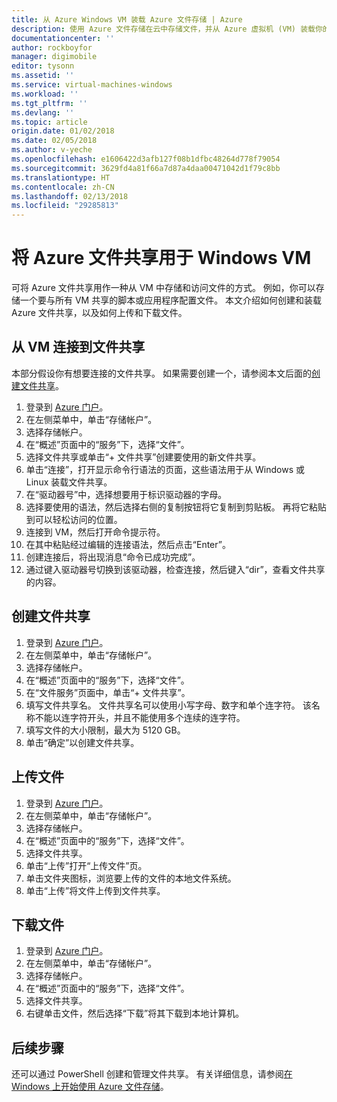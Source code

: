 ```yaml
---
title: 从 Azure Windows VM 装载 Azure 文件存储 | Azure
description: 使用 Azure 文件存储在云中存储文件，并从 Azure 虚拟机 (VM) 装载你的云文件共享。
documentationcenter: ''
author: rockboyfor
manager: digimobile
editor: tysonn
ms.assetid: ''
ms.service: virtual-machines-windows
ms.workload: ''
ms.tgt_pltfrm: ''
ms.devlang: ''
ms.topic: article
origin.date: 01/02/2018
ms.date: 02/05/2018
ms.author: v-yeche
ms.openlocfilehash: e1606422d3afb127f08b1dfbc48264d778f79054
ms.sourcegitcommit: 3629fd4a81f66a7d87a4daa00471042d1f79c8bb
ms.translationtype: HT
ms.contentlocale: zh-CN
ms.lasthandoff: 02/13/2018
ms.locfileid: "29285813"
---
```

# <a name="use-azure-file-shares-with-windows-vms"></a>将 Azure 文件共享用于 Windows VM 

可将 Azure 文件共享用作一种从 VM 中存储和访问文件的方式。 例如，你可以存储一个要与所有 VM 共享的脚本或应用程序配置文件。 本文介绍如何创建和装载 Azure 文件共享，以及如何上传和下载文件。

## <a name="connect-to-a-file-share-from-a-vm"></a>从 VM 连接到文件共享

本部分假设你有想要连接的文件共享。 如果需要创建一个，请参阅本文后面的[创建文件共享](#create-a-file-share)。

1. 登录到 [Azure 门户](https://portal.azure.cn)。
2. 在左侧菜单中，单击“存储帐户”。
3. 选择存储帐户。
4. 在“概述”页面中的“服务”下，选择“文件”。
5. 选择文件共享或单击“+ 文件共享”创建要使用的新文件共享。
6. 单击“连接”，打开显示命令行语法的页面，这些语法用于从 Windows 或 Linux 装载文件共享。
7. 在“驱动器号”中，选择想要用于标识驱动器的字母。
8. 选择要使用的语法，然后选择右侧的复制按钮将它复制到剪贴板。 再将它粘贴到可以轻松访问的位置。 
8. 连接到 VM，然后打开命令提示符。
9. 在其中粘贴经过编辑的连接语法，然后点击“Enter”。
10. 创建连接后，将出现消息“命令已成功完成”。
11. 通过键入驱动器号切换到该驱动器，检查连接，然后键入“dir”，查看文件共享的内容。

## <a name="create-a-file-share"></a>创建文件共享 
1. 登录到 [Azure 门户](https://portal.azure.cn)。
2. 在左侧菜单中，单击“存储帐户”。
3. 选择存储帐户。
4. 在“概述”页面中的“服务”下，选择“文件”。
5. 在“文件服务”页面中，单击“+ 文件共享”。
6. 填写文件共享名。 文件共享名可以使用小写字母、数字和单个连字符。 该名称不能以连字符开头，并且不能使用多个连续的连字符。 
7. 填写文件的大小限制，最大为 5120 GB。
8. 单击“确定”以创建文件共享。

## <a name="upload-files"></a>上传文件
1. 登录到 [Azure 门户](https://portal.azure.cn)。
2. 在左侧菜单中，单击“存储帐户”。
3. 选择存储帐户。
4. 在“概述”页面中的“服务”下，选择“文件”。
5. 选择文件共享。
6. 单击“上传”打开“上传文件”页。
7. 单击文件夹图标，浏览要上传的文件的本地文件系统。   
8. 单击“上传”将文件上传到文件共享。

## <a name="download-files"></a>下载文件
1. 登录到 [Azure 门户](https://portal.azure.cn)。
2. 在左侧菜单中，单击“存储帐户”。
3. 选择存储帐户。
4. 在“概述”页面中的“服务”下，选择“文件”。
5. 选择文件共享。
6. 右键单击文件，然后选择“下载”将其下载到本地计算机。

## <a name="next-steps"></a>后续步骤

还可以通过 PowerShell 创建和管理文件共享。 有关详细信息，请参阅[在 Windows 上开始使用 Azure 文件存储](../../storage/files/storage-dotnet-how-to-use-files.md)。

<!-- Update_Description: update meta properties, wording update -->